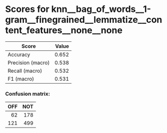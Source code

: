 # Scores for knn__bag_of_words__1-gram__finegrained__lemmatize__content_features__none__none
|      Score      |Value|
|-----------------|----:|
|Accuracy         |0.652|
|Precision (macro)|0.538|
|Recall (macro)   |0.532|
|F1 (macro)       |0.531|

### Confusion matrix:
|OFF|NOT|
|--:|--:|
| 62|178|
|121|499|
